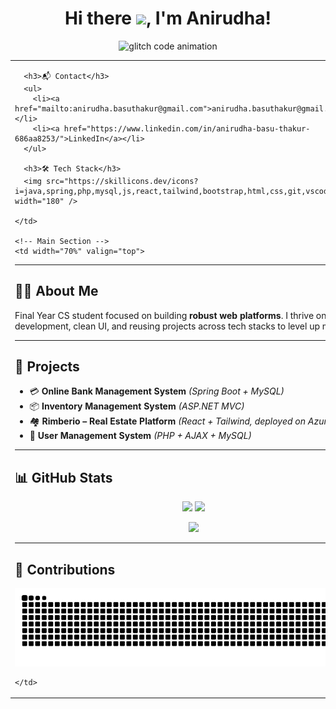 <h1 align="center">
  Hi there <img src="https://media.giphy.com/media/hvRJCLFzcasrR4ia7z/giphy.gif" width="35">, I'm Anirudha!
</h1>

<p align="center">
  <img src="https://media.giphy.com/media/qgQUggAC3Pfv687qPC/giphy.gif" width="600" alt="glitch code animation">
</p>

<table>
  <tr>
    <!-- Sidebar -->
    <td width="30%" valign="top">

      <h3>📬 Contact</h3>
      <ul>
        <li><a href="mailto:anirudha.basuthakur@gmail.com">anirudha.basuthakur@gmail.com</a></li>
        <li><a href="https://www.linkedin.com/in/anirudha-basu-thakur-686aa8253/">LinkedIn</a></li>
      </ul>

      <h3>🛠️ Tech Stack</h3>
      <img src="https://skillicons.dev/icons?i=java,spring,php,mysql,js,react,tailwind,bootstrap,html,css,git,vscode,eclipse" width="180" />

    </td>

    <!-- Main Section -->
    <td width="70%" valign="top">

---

## 👨‍🎓 About Me

Final Year CS student focused on building **robust web platforms**. I thrive on full-stack development, clean UI, and reusing projects across tech stacks to level up my skills.

---

## 🔭 Projects

- 💳 **Online Bank Management System** *(Spring Boot + MySQL)*  
- 📦 **Inventory Management System** *(ASP.NET MVC)*  
- 🏘️ **Rimberio – Real Estate Platform** *(React + Tailwind, deployed on Azure)*  
- 👥 **User Management System** *(PHP + AJAX + MySQL)*  

---

## 📊 GitHub Stats

<p align="center">
  <img width="48%" src="https://github-readme-stats.vercel.app/api?username=Ani0811&show_icons=true&theme=tokyonight" />
  <img width="48%" src="https://github-readme-streak-stats.herokuapp.com/?user=Ani0811&theme=tokyonight" />
</p>
<p align="center">
  <img width="48%" src="https://github-readme-stats.vercel.app/api/top-langs/?username=Ani0811&layout=compact&theme=tokyonight" />
</p>

---

## 🐍 Contributions

<p align="center">
  <img src="https://github.com/Ani0811/Ani0811/raw/output/github-contribution-grid-snake.svg" alt="Snake animation">
</p>

    </td>
  </tr>
</table>

